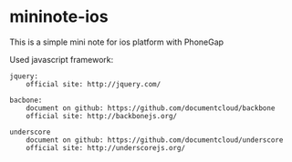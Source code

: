 mininote-ios
============

This is a simple mini note for ios platform with PhoneGap

Used javascript framework:
    
    jquery:
        official site: http://jquery.com/
    
    bacbone:
        document on github: https://github.com/documentcloud/backbone
        official site: http://backbonejs.org/
    
    underscore
        document on github: https://github.com/documentcloud/underscore
        official site: http://underscorejs.org/
